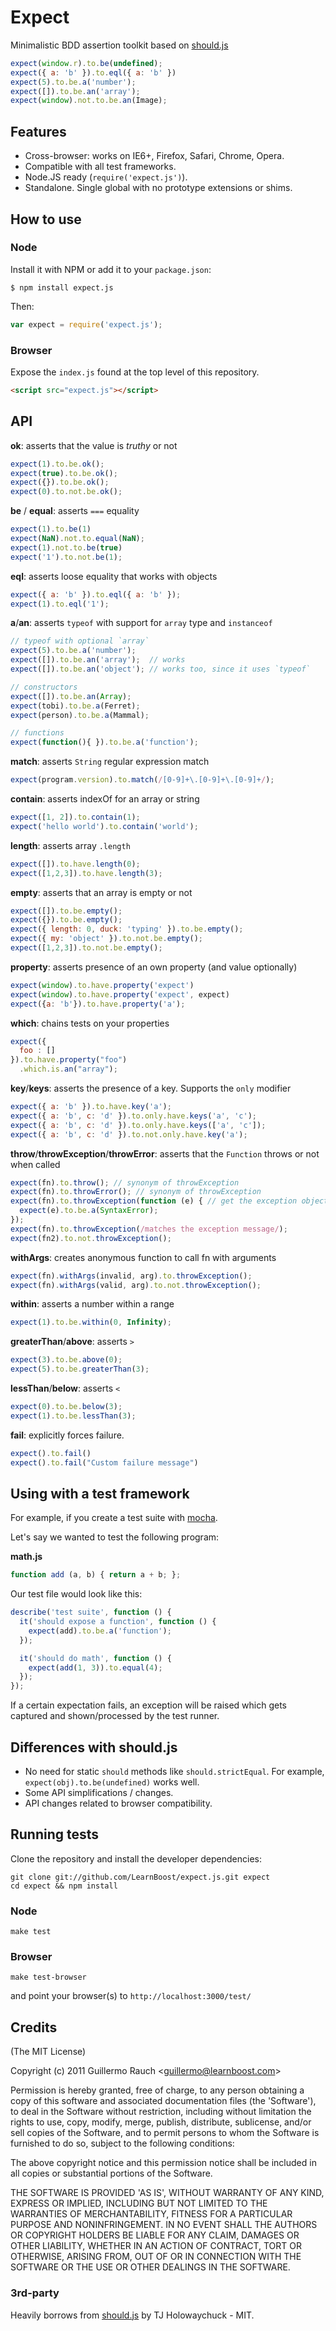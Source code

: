# Expect

Minimalistic BDD assertion toolkit based on
[should.js](http://github.com/visionmedia/should.js)

```js
expect(window.r).to.be(undefined);
expect({ a: 'b' }).to.eql({ a: 'b' })
expect(5).to.be.a('number');
expect([]).to.be.an('array');
expect(window).not.to.be.an(Image);
```

## Features

- Cross-browser: works on IE6+, Firefox, Safari, Chrome, Opera.
- Compatible with all test frameworks.
- Node.JS ready (`require('expect.js')`).
- Standalone. Single global with no prototype extensions or shims.

## How to use

### Node

Install it with NPM or add it to your `package.json`:

```
$ npm install expect.js
```

Then:

```js
var expect = require('expect.js');
```

### Browser

Expose the `index.js` found at the top level of this repository.

```html
<script src="expect.js"></script>
```

## API

**ok**: asserts that the value is _truthy_ or not

```js
expect(1).to.be.ok();
expect(true).to.be.ok();
expect({}).to.be.ok();
expect(0).to.not.be.ok();
```

**be** / **equal**: asserts `===` equality

```js
expect(1).to.be(1)
expect(NaN).not.to.equal(NaN);
expect(1).not.to.be(true)
expect('1').to.not.be(1);
```

**eql**: asserts loose equality that works with objects

```js
expect({ a: 'b' }).to.eql({ a: 'b' });
expect(1).to.eql('1');
```

**a**/**an**: asserts `typeof` with support for `array` type and `instanceof`

```js
// typeof with optional `array`
expect(5).to.be.a('number');
expect([]).to.be.an('array');  // works
expect([]).to.be.an('object'); // works too, since it uses `typeof`

// constructors
expect([]).to.be.an(Array);
expect(tobi).to.be.a(Ferret);
expect(person).to.be.a(Mammal);

// functions
expect(function(){ }).to.be.a('function'); 
```

**match**: asserts `String` regular expression match

```js
expect(program.version).to.match(/[0-9]+\.[0-9]+\.[0-9]+/);
```

**contain**: asserts indexOf for an array or string

```js
expect([1, 2]).to.contain(1);
expect('hello world').to.contain('world');
```

**length**: asserts array `.length`

```js
expect([]).to.have.length(0);
expect([1,2,3]).to.have.length(3);
```

**empty**: asserts that an array is empty or not

```js
expect([]).to.be.empty();
expect({}).to.be.empty();
expect({ length: 0, duck: 'typing' }).to.be.empty();
expect({ my: 'object' }).to.not.be.empty();
expect([1,2,3]).to.not.be.empty();
```

**property**: asserts presence of an own property (and value optionally)

```js
expect(window).to.have.property('expect')
expect(window).to.have.property('expect', expect)
expect({a: 'b'}).to.have.property('a');
```

**which**: chains tests on your properties

````js
expect({
  foo : []
}).to.have.property("foo")
  .which.is.an("array");
````

**key**/**keys**: asserts the presence of a key. Supports the `only` modifier

```js
expect({ a: 'b' }).to.have.key('a');
expect({ a: 'b', c: 'd' }).to.only.have.keys('a', 'c');
expect({ a: 'b', c: 'd' }).to.only.have.keys(['a', 'c']);
expect({ a: 'b', c: 'd' }).to.not.only.have.key('a');
```

**throw**/**throwException**/**throwError**: asserts that the `Function` throws or not when called

```js
expect(fn).to.throw(); // synonym of throwException
expect(fn).to.throwError(); // synonym of throwException
expect(fn).to.throwException(function (e) { // get the exception object
  expect(e).to.be.a(SyntaxError);
});
expect(fn).to.throwException(/matches the exception message/);
expect(fn2).to.not.throwException();
```

**withArgs**: creates anonymous function to call fn with arguments

```js
expect(fn).withArgs(invalid, arg).to.throwException();
expect(fn).withArgs(valid, arg).to.not.throwException();
```

**within**: asserts a number within a range

```js
expect(1).to.be.within(0, Infinity);
```

**greaterThan**/**above**: asserts `>`

```js
expect(3).to.be.above(0);
expect(5).to.be.greaterThan(3);
```

**lessThan**/**below**: asserts `<`

```js
expect(0).to.be.below(3);
expect(1).to.be.lessThan(3);
```

**fail**: explicitly forces failure.

```js
expect().to.fail()
expect().to.fail("Custom failure message")
```

## Using with a test framework

For example, if you create a test suite with
[mocha](http://github.com/visionmedia/mocha).

Let's say we wanted to test the following program:

**math.js**

```js
function add (a, b) { return a + b; };
```

Our test file would look like this:

```js
describe('test suite', function () {
  it('should expose a function', function () {
    expect(add).to.be.a('function');
  });

  it('should do math', function () {
    expect(add(1, 3)).to.equal(4);
  });
});
```

If a certain expectation fails, an exception will be raised which gets captured
and shown/processed by the test runner.

## Differences with should.js

- No need for static `should` methods like `should.strictEqual`. For example,
  `expect(obj).to.be(undefined)` works well.
- Some API simplifications / changes.
- API changes related to browser compatibility.

## Running tests

Clone the repository and install the developer dependencies:

```
git clone git://github.com/LearnBoost/expect.js.git expect
cd expect && npm install
```

### Node

`make test`

### Browser

`make test-browser`

and point your browser(s) to `http://localhost:3000/test/`

## Credits

(The MIT License)

Copyright (c) 2011 Guillermo Rauch &lt;guillermo@learnboost.com&gt;

Permission is hereby granted, free of charge, to any person obtaining
a copy of this software and associated documentation files (the
'Software'), to deal in the Software without restriction, including
without limitation the rights to use, copy, modify, merge, publish,
distribute, sublicense, and/or sell copies of the Software, and to
permit persons to whom the Software is furnished to do so, subject to
the following conditions:

The above copyright notice and this permission notice shall be
included in all copies or substantial portions of the Software.

THE SOFTWARE IS PROVIDED 'AS IS', WITHOUT WARRANTY OF ANY KIND,
EXPRESS OR IMPLIED, INCLUDING BUT NOT LIMITED TO THE WARRANTIES OF
MERCHANTABILITY, FITNESS FOR A PARTICULAR PURPOSE AND NONINFRINGEMENT.
IN NO EVENT SHALL THE AUTHORS OR COPYRIGHT HOLDERS BE LIABLE FOR ANY
CLAIM, DAMAGES OR OTHER LIABILITY, WHETHER IN AN ACTION OF CONTRACT,
TORT OR OTHERWISE, ARISING FROM, OUT OF OR IN CONNECTION WITH THE
SOFTWARE OR THE USE OR OTHER DEALINGS IN THE SOFTWARE.

### 3rd-party

Heavily borrows from [should.js](http://github.com/visionmedia/should.js) by TJ
Holowaychuck - MIT.
